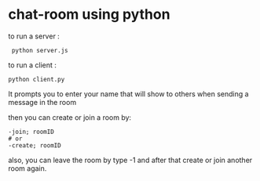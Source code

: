 #  chat-room using python

to run a server :
```
 python server.js
```

to run a client :
```
python client.py
```

It prompts you to enter your name that will show to others when sending a message in the room

then you can create or join a room by:
```
-join; roomID  
# or  
-create; roomID
```

also, you can leave the room by type -1 and after that create or join another room again.

